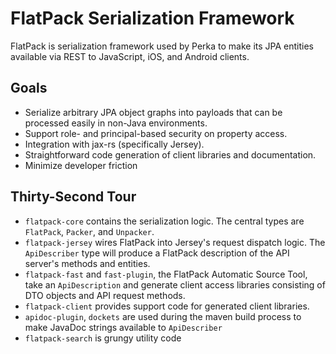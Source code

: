 # FlatPack Serialization Framework

FlatPack is serialization framework used by Perka to make its JPA entities available via REST to JavaScript, iOS, and Android clients.

## Goals

* Serialize arbitrary JPA object graphs into payloads that can be processed easily in non-Java environments.
* Support role- and principal-based security on property access.
* Integration with jax-rs (specifically Jersey).
* Straightforward code generation of client libraries and documentation.
* Minimize developer friction

## Thirty-Second Tour

* `flatpack-core` contains the serialization logic. The central types are `FlatPack`, `Packer`, and `Unpacker`.
* `flatpack-jersey` wires FlatPack into Jersey's request dispatch logic. The `ApiDescriber` type will produce a FlatPack description of the API server's methods and entities.
* `flatpack-fast` and `fast-plugin`, the FlatPack Automatic Source Tool, take an `ApiDescription` and generate client access libraries consisting of DTO objects and API request methods.
* `flatpack-client` provides support code for generated client libraries.
* `apidoc-plugin`, `dockets` are used during the maven build process to make JavaDoc strings available to `ApiDescriber`
* `flatpack-search` is grungy utility code
